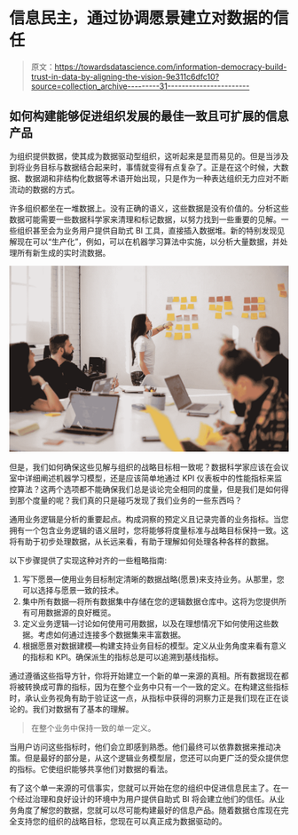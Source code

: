 # 信息民主，通过协调愿景建立对数据的信任

> 原文：<https://towardsdatascience.com/information-democracy-build-trust-in-data-by-aligning-the-vision-9e311c6dfc10?source=collection_archive---------31----------------------->

## 如何构建能够促进组织发展的最佳一致且可扩展的信息产品

为组织提供数据，使其成为数据驱动型组织，这听起来是显而易见的。但是当涉及到将业务目标与数据结合起来时，事情就变得有点复杂了。正是在这个时候，大数据、数据湖和非结构化数据等术语开始出现，只是作为一种表达组织无力应对不断流动的数据的方式。

许多组织都坐在一堆数据上。没有正确的语义，这些数据是没有价值的。分析这些数据可能需要一些数据科学家来清理和标记数据，以努力找到一些重要的见解。一些组织甚至会为业务用户提供自助式 BI 工具，直接插入数据堆。新的特别发现见解现在可以“生产化”，例如，可以在机器学习算法中实施，以分析大量数据，并处理所有新生成的实时流数据。

![](img/2b78624a1cdb493ea3d21c18bd599ef2.png)

但是，我们如何确保这些见解与组织的战略目标相一致呢？数据科学家应该在会议室中详细阐述机器学习模型，还是应该简单地通过 KPI 仪表板中的性能指标来监控算法？这两个选项都不能确保我们总是谈论完全相同的度量，但是我们是如何得到那个度量的呢？我们真的只是碰巧发现了我们业务的一些东西吗？

通用业务逻辑是分析的重要起点。构成洞察的预定义且记录完善的业务指标。当您拥有一个包含业务逻辑的语义层时，您将能够将度量标准与战略目标保持一致。这将有助于初步处理数据，从长远来看，有助于理解如何处理各种各样的数据。

以下步骤提供了实现这种对齐的一些粗略指南:

1.  写下愿景—使用业务目标制定清晰的数据战略(愿景)来支持业务。从那里，您可以选择与愿景一致的技术。
2.  集中所有数据—将所有数据集中存储在您的逻辑数据仓库中。这将为您提供所有可用数据源的良好概览。
3.  定义业务逻辑—讨论如何使用可用数据，以及在理想情况下如何使用这些数据。考虑如何通过连接多个数据集来丰富数据。
4.  根据愿景对数据建模—构建支持业务目标的模型。定义从业务角度来看有意义的指标和 KPI。确保派生的指标总是可以追溯到基线指标。

通过遵循这些指导方针，你将开始建立一个新的单一来源的真相。所有数据现在都将被转换成可靠的指标，因为在整个业务中只有一个一致的定义。在构建这些指标时，承认业务视角有助于验证这一点，从指标中获得的洞察力正是我们现在正在谈论的。我们对数据有了基本的理解。

> 在整个业务中保持一致的单一定义。

当用户访问这些指标时，他们会立即感到熟悉。他们最终可以依靠数据来推动决策。但是最好的部分是，从这个逻辑业务模型层，您还可以向更广泛的受众提供您的指标。它使组织能够共享他们对数据的看法。

有了这个单一来源的可信事实，您就可以开始在您的组织中促进信息民主了。在一个经过治理和良好设计的环境中为用户提供自助式 BI 将会建立他们的信任。从业务角度了解您的数据，您就可以尽可能构建最好的信息产品。随着数据仓库现在完全支持您的组织的战略目标，您现在可以真正成为数据驱动的。